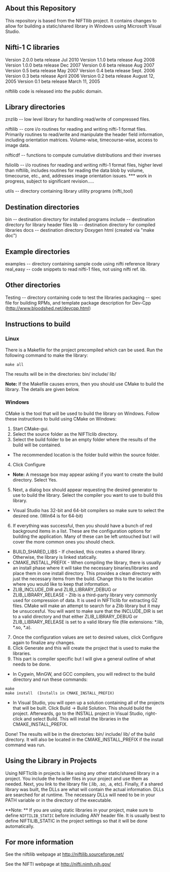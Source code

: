 About this Repository
-------------------
This repository is based from the NIFTIlib project. It contains changes to allow for building a static/shared library in Windows using Microsoft Visual Studio.

Nifti-1 C libraries
-------------------

Version 2.0.0 beta release Jul  2010
Version 1.1.0 beta release Aug  2008
Version 1.0.0 beta release Dec  2007
Version 0.6 beta release Aug  2007
Version 0.5 beta release May  2007
Version 0.4 beta release Sept. 2006
Version 0.3 beta release April 2006
Version 0.2 beta release August 12, 2005
Version 0.1 beta release March 11, 2005

niftilib code is released into the public domain.


Library directories
-------------------
znzlib   -- low level library for handling read/write of compressed files.

niftilib -- core i/o routines for reading and writing nifti-1 format files.
	    Primarily routines to read/write and manipulate the header field
	    information, including orientation matrices.  Volume-wise,
            timecourse-wise, access to image data.  

nifticdf -- functions to compute cumulative distributions and their inverses

fsliolib -- i/o routines for reading and writing nifti-1 format files, higher
            level than niftilib, includes routines for reading the data blob by
            volume, timecourse, etc., and, addresses image orientation issues.
            *** work in progress, subject to significant revision.....

utils    -- directory containing library utility programs (nifti_tool)




Destination directories
-----------------------
bin      -- destination directory for installed programs
include  -- destination directory for library header files
lib      -- destination directory for compiled libraries
docs     -- destination directory Doxygen html (created via "make doc")



Example directories
-------------------
examples  -- directory containing sample code using nifti reference library
real_easy -- code snippets to read nifti-1 files, not using nifti ref. lib.


Other directories
-----------------
Testing   -- directory containing code to test the libraries
packaging -- spec file for building RPMs, and template package
             description for Dev-Cpp (http://www.bloodshed.net/devcpp.html)



Instructions to build
---------------------
### Linux
There is a Makefile for the project precompiled which can be used.
Run the following command to make the library:
```
make all
```
The results will be in the directories: bin/ include/ lib/

**Note:** If the Makefile causes errors, then you should use CMake to build the library. The details are given below.

### Windows
CMake is the tool that will be used to build the library on Windows.
Follow these instructions to build using CMake on Windows:

1. Start CMake-gui.
2. Select the source folder as the NIFTIclib directory.
3. Select the build folder to be an empty folder where the results of the build will be contained. 
  * The recommended location is the folder build within the source folder. 
4. Click Configure
  * __Note:__ A message box may appear asking if you want to create the build directory. Select Yes.
5. Next, a dialog box should appear requesting the desired generator to use to build the library. Select the compiler you want to use to build this library. 
  * Visual Studio has 32-bit and 64-bit compilers so make sure to select the desired one. (Win64 is for 64-bit) 
6. If everything was successful, then you should have a bunch of red background items in a list. These are the configuration options for building the application. Many of these can be left untouched but I will cover the more common ones you should check.
  * BUILD_SHARED_LIBS - If checked, this creates a shared library. Otherwise, the library is linked statically.
  * CMAKE_INSTALL_PREFIX - When compiling the library, there is usually an install phase where it will take the necessary binaries/libraries and place them in one install directory. This provides a clean directory with just the necessary items from the build. Change this to the location where you would like to keep that information.
  * ZLIB_INCLUDE_DIR and ZLIB_LIBRARY_DEBUG or ZLIB_LIBRARY_RELEASE - Zlib is a third-party library very commonly used for compression of data. It is used in NIFTIclib for extracting GZ files. CMake will make an attempt to search for a Zlib library but it may be unsuccesful. You will want to make sure that the INCLUDE_DIR is set to a valid directory and that either ZLIB_LIBRARY_DEBUG or ZLIB_LIBRARY_RELEASE is set to a valid library file (file extensions: *.lib, *.so, *.a).
7. Once the configuration values are set to desired values, click Configure again to finalize any changes. 
8. Click Generate and this will create the project that is used to make the libraries.
9. This part is compiler specific but I will give a general outline of what needs to be done.
  * In Cygwin, MinGW, and GCC compilers, you will redirect to the build directory and run these commands:
  ```
  make
  make install  (Installs in CMAKE_INSTALL_PREFIX)
  ```
  * In Visual Studio, you will open up a solution containing all of the projects that will be built. Click Build -> Build Solution. This should build the project. Afterwards, go to the INSTALL project in Visual Studio, right-click and select Build. This will install the libraries in the CMAKE_INSTALL_PREFIX.
  
Done! The results will be in the directories: bin/ include/ lib/ of the build directory. It will also be located in the CMAKE_INSTALL_PREFIX if the install command was run.
  
  
Using the Library in Projects
---------------------
Using NIFTIclib in projects is like using any other static/shared library in a project. You include the header files in your project and use them as needed. Next, you link to the library file (.lib, .so, .a, etc). Finally, if a shared library was built, the DLLs are what will contain the actual information. DLLs are searched for at runtime. The necessary DLLs will need to be in your PATH variable or in the directory of the executable.

**Note: ** If you are using static libraries in your project, make sure to define `NIFTILIB_STATIC` before including ANY header file. It is usually best to define NIFTILIB_STATIC in the project settings so that it will be done automatically.

For more information
--------------------

See the niftilib webpage at http://niftilib.sourceforge.net/

See the NIFTI webpage at http://nifti.nimh.nih.gov/

